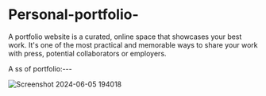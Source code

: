 # Personal-portfolio-
A portfolio website is a curated, online space that showcases your best work. It's one of the most practical and memorable ways to share your work with press, potential collaborators or employers.


A ss of portfolio:---

![Screenshot 2024-06-05 194018](https://github.com/DhruvMishra28/Personal-portfolio-/assets/152638380/8530193b-d21e-4f86-b130-f27d0f32141a)
